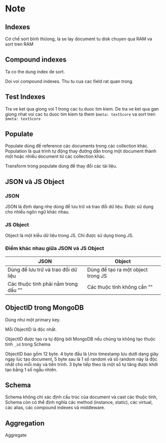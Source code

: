 # Note

## Indexes

Cơ chế sort bình thừong, la se lay document tu disk chuyen qua RAM va sort tren RAM

## Compound indexes

Ta co the dung index de sort.

Doi voi compound indexes. Thu tu cua cac field rat quan trong.

## Test Indexes

Tra ve ket qua giong voi 1 trong cac tu duoc tim kiem. De tra ve ket qua gan giong nhat voi cac tu duoc tim kiem ta them `$meta: textScore` va sort tren `$meta: textScore`

## Populate

Populate dùng để reference các documents trong các collection khác. Population là quá trình tự động thay đường dẫn trong một document thành một hoặc nhiều document từ các collection khác.

Transform trong populate dùng để thay đổi các tài liệu.

## JSON và JS Object

### JSON

JSON là định dạng nhẹ dùng để lưu trữ và trao đổi dữ liệu. Được sử dụng cho nhiều ngôn ngữ khác nhau.

### JS Object

Object là một kiễu dữ liệu trong JS. Chỉ được sử dụng trong JS.

### Điểm khác nhau giữa JSON và JS Object

|JSON| Object|
|----|-------|
|Dùng để lưu trữ và trao đổi dữ liệu | Dùng để tạo ra một object trong JS|
|Các thuộc tính phải nằm trong dấu ""| Các thuộc tính không cần ""|

## ObjectID trong MongoDB

Dùng như một primary key.

Mỗi ObjectID là độc nhất.

ObjectID được tạo ra tự động bởi MongoDB nếu chúng ta không tạo thuộc tính `_id` trong Schema

ObjectID bao gồm 12 byte. 4 byte đầu là Unix timestamp lưu dưới dạng giây ngay lúc tạo document, 5 byte sau là 1 số random và số random này là độc nhất cho mỗi máy và tiến trình. 3 byte tiếp theo là một số tự tăng được khởi tạo bằng 1 số ngẫu nhiên.

## Schema

Schema không chỉ xác định cấu trúc của document và cast các thuộc tính, Schema còn có thể định nghĩa các method (instance, static), các virtual, các alias, các compound indexes và middleware.

## Aggregation

Aggregate
